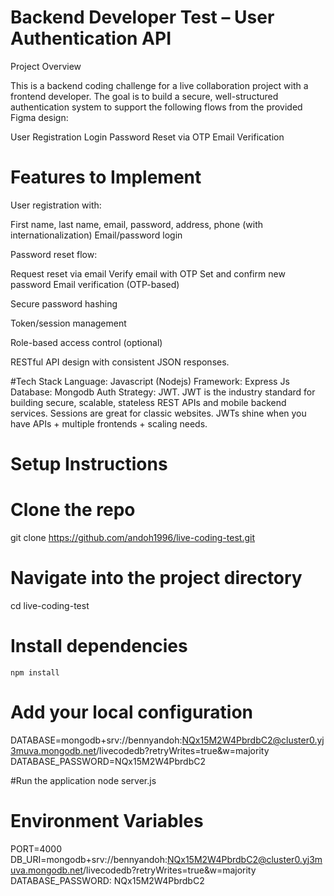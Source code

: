 # Backend Developer Test – User Authentication API

Project Overview

This is a backend coding challenge for a live collaboration project with a frontend developer. The goal is to build a secure, well-structured authentication system to support the following flows from the provided Figma design:

User Registration
Login
Password Reset via OTP
Email Verification

# Features to Implement

User registration with:

First name, last name, email, password, address, phone (with internationalization)
Email/password login

Password reset flow:

Request reset via email
Verify email with OTP
Set and confirm new password
Email verification (OTP-based)

Secure password hashing

Token/session management

Role-based access control (optional)

RESTful API design with consistent JSON responses.

#Tech Stack
Language: Javascript (Nodejs)
Framework: Express Js
Database: Mongodb
Auth Strategy: JWT. JWT is the industry standard for building secure, scalable, stateless REST APIs and mobile backend services. Sessions are great for classic websites. JWTs shine when you have APIs + multiple frontends + scaling needs.

# Setup Instructions
 # Clone the repo
 git clone https://github.com/andoh1996/live-coding-test.git
 
 # Navigate into the project directory
  cd live-coding-test
  
  # Install dependencies
    npm install

  # Add your local configuration
   DATABASE=mongodb+srv://bennyandoh:NQx15M2W4PbrdbC2@cluster0.yj3muva.mongodb.net/livecodedb?retryWrites=true&w=majority
   DATABASE_PASSWORD=NQx15M2W4PbrdbC2

  #Run the application
    node server.js

  # Environment Variables
  PORT=4000
  DB_URI=mongodb+srv://bennyandoh:NQx15M2W4PbrdbC2@cluster0.yj3muva.mongodb.net/livecodedb?retryWrites=true&w=majority
  DATABASE_PASSWORD: NQx15M2W4PbrdbC2
 
 


